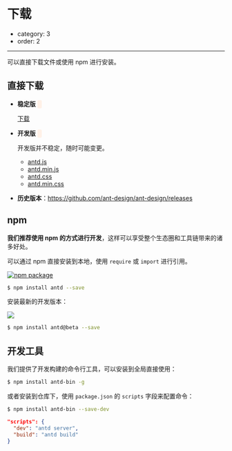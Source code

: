 # 下载

- category: 3
- order: 2

---

可以直接下载文件或使用 npm 进行安装。

## 直接下载

- **稳定版** <span class="versions" id="stable-version"></span>

  <a id="stable-link" href="" target="_blank">下载</a>

- **开发版** <span class="versions" id="latest-version"></span>

  开发版并不稳定，随时可能变更。

  <ul id="latest-links">
    <li>
      <a href="http://ant.design/dist/antd.js">antd.js</a>
    </li>
    <li>
      <a href="http://ant.design/dist/antd.min.js">antd.min.js</a>
    </li>
    <li>
      <a href="http://ant.design/dist/antd.css">antd.css</a>
    </li>
    <li>
      <a href="http://ant.design/dist/antd.min.css">antd.min.css</a>
    </li>
  </ul>

- **历史版本**：https://github.com/ant-design/ant-design/releases

## npm

**我们推荐使用 npm 的方式进行开发**，这样可以享受整个生态圈和工具链带来的诸多好处。

可以通过 npm 直接安装到本地，使用 `require` 或 `import` 进行引用。

[![npm package](https://img.shields.io/npm/v/antd.svg?style=flat-square)](https://www.npmjs.org/package/antd)

```bash
$ npm install antd --save
```

安装最新的开发版本：

[![](https://cnpmjs.org/badge/v/antd.svg?&tag=beta&subject=npm)](https://www.npmjs.org/package/antd)

```bash
$ npm install antd@beta --save
```

## 开发工具

我们提供了开发构建的命令行工具，可以安装到全局直接使用：

```bash
$ npm install antd-bin -g
```

或者安装到仓库下，使用 `package.json` 的 `scripts` 字段来配置命令：

```bash
$ npm install antd-bin --save-dev
```

```json
"scripts": {
  "dev": "antd server",
  "build": "antd build"
}
```

<style>
.versions {
  font-weight: bold;
  color: #C05B4D;
  font-family: Consolas;
  margin-left: 0.3em;
  background: #FFF1E7;
  padding: 2px 5px;
  border-radius: 3px;
}
</style>

<script>
$('#latest-version').html(antdVersion.latest);
$('#latest-links a').each(function(i, item) {
  $(item).attr('href', $(item).attr('href').replace('dist/antd', 'dist/antd-' + antdVersion.latest));
});

if (antdVersion.stable) {
  $('#stable-version').html(antdVersion.stable);
  $('#stable-link').attr('href', 'https://github.com/ant-design/ant-design/releases/tag/' + antdVersion.stable);
} else {
  $('#stable-version').html('暂无');
  $('#stable-link').hide();
}
</script>
